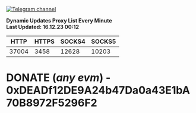 [![Telegram channel](https://img.shields.io/endpoint?url=https://runkit.io/damiankrawczyk/telegram-badge/branches/master?url=https://t.me/n4z4v0d)](https://t.me/n4z4v0d) 

**Dynamic Updates Proxy List Every Minute**  
**Last Updated: 16.12.23 00:12**

| HTTP        | HTTPS        | SOCKS4        | SOCKS5        |
|-------------|--------------|---------------|---------------|
| 37004 | 3458 | 12628 | 10203 |


# DONATE (_any evm_) - 0xDEADf12DE9A24b47Da0a43E1bA70B8972F5296F2
